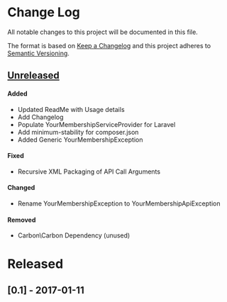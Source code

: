 # Change Log
All notable changes to this project will be documented in this file.

The format is based on [Keep a Changelog](http://keepachangelog.com/)
and this project adheres to [Semantic Versioning](http://semver.org/).

## [Unreleased]

#### Added
- Updated ReadMe with Usage details
- Add Changelog
- Populate YourMembershipServiceProvider for Laravel
- Add minimum-stability for composer.json
- Added Generic YourMembershipException
#### Fixed
- Recursive XML Packaging of API Call Arguments
#### Changed
- Rename YourMembershipException to YourMembershipApiException
#### Removed
- Carbon\Carbon Dependency (unused)
# Released

##  [0.1] - 2017-01-11


[Unreleased]: https://github.com/phone2action/ym-api/compare/v0.1-dev...HEAD
